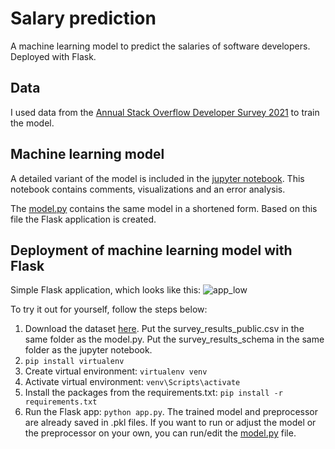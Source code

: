 # Salary prediction
A machine learning model to predict the salaries of software developers. Deployed with Flask.

## Data
I used data from the [Annual Stack Overflow Developer Survey 2021](https://insights.stackoverflow.com/survey) to train the model. 

## Machine learning model
A detailed variant of the model is included in the [jupyter notebook](https://github.com/JoshuaKnittel/SalaryPrediction/blob/main/jupyter_notebook/detailed_model.ipynb). This notebook contains comments, visualizations and an error analysis. 

The [model.py](https://github.com/JoshuaKnittel/SalaryPrediction/blob/main/model.py) contains the same model in a shortened form. Based on this file the Flask application is created. 
 
## Deployment of machine learning model with Flask
Simple Flask application, which looks like this:
![app_low](https://user-images.githubusercontent.com/70914456/146842824-5e612972-a453-4f10-99f5-494b8eb5c52d.gif)

To try it out for yourself, follow the steps below:
1. Download the dataset [here](https://insights.stackoverflow.com/survey). Put the survey_results_public.csv in the same folder as the model.py. Put the survey_results_schema in the same folder as the jupyter notebook. 
2. `pip install virtualenv`
3. Create virtual environment: `virtualenv venv`
4. Activate virtual environment: `venv\Scripts\activate`
5. Install the packages from the requirements.txt: `pip install -r requirements.txt`
6. Run the Flask app: `python app.py`.
The trained model and preprocessor are already saved in .pkl files. If you want to run or adjust the model or the preprocessor on your own, you can run/edit the [model.py](https://github.com/JoshuaKnittel/SalaryPrediction/blob/main/model.py) file.  

